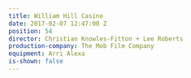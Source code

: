 ```yaml
---
title: William Hill Casino
date: 2017-02-07 12:47:00 Z
position: 54
director: Christian Knowles-Fitton + Lee Roberts
production-company: The Mob Film Company
equipment: Arri Alexa
is-shown: false
---
```


